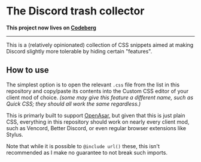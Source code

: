 # The Discord trash collector

**This project now lives on [Codeberg](https://codeberg.org/celestialfault/discord-trash-collector)**

------

This is a (relatively opinionated) collection of CSS snippets aimed at making Discord slightly more tolerable by
hiding certain "features".

## How to use

The simplest option is to open the relevant `.css` file from the list in this repository and copy/paste its contents
into the Custom CSS editor of your client mod of choice. *(some may give this feature a different name, such as Quick CSS;
they should all work the same regardless.)*

This is primarly built to support [OpenAsar](https://openasar.dev/), but given that this is just plain CSS, everything
in this repository should work on nearly every client mod, such as Vencord, Better Discord, or even regular browser
extensions like Stylus.

Note that while it is possible to `@include url()` these, this isn't recommended as I make no guarantee to not break such imports.
